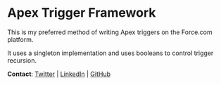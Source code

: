 # Apex Trigger Framework

This is my preferred method of writing Apex triggers on the Force.com platform.

It uses a singleton implementation and uses booleans to control trigger recursion.

**Contact**: [Twitter](https://twitter.com/DavinCasey) | [LinkedIn](https://linkedin.com/in/davincasey) | [GitHub](http://github.com/DavinCasey)
